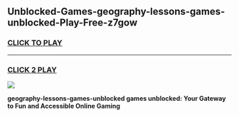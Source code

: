 
## Unblocked-Games-geography-lessons-games-unblocked-Play-Free-z7gow
<h3>
<a href="https://premium76.site?title=geography-lessons-games-unblocked&ref=18A1">CLICK TO PLAY</a></h3>
<hr>

<h3>
<a href="https://premium76.site?title=geography-lessons-games-unblocked&ref=18A1">CLICK 2 PLAY</a>
  
</h3>

<a href="https://premium76.site?title=geography-lessons-games-unblocked&ref=18A1"><img src="https://clearcache.store/games.png"></a>


**geography-lessons-games-unblocked games unblocked: Your Gateway to Fun and Accessible Online Gaming**
